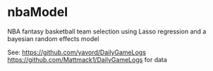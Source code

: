 # nbaModel
NBA fantasy basketball team selection using Lasso regression and a bayesian random effects model

See:
https://github.com/yavord/DailyGameLogs
https://github.com/Mattmack1/DailyGameLogs
for data

